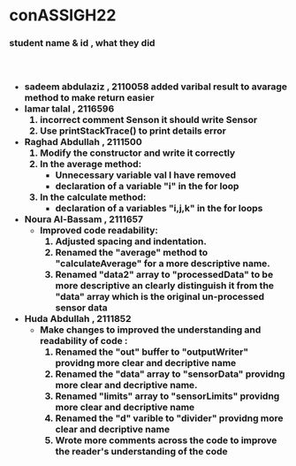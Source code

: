 # conASSIGH22
<h3>student name & id , what they did<h3><br>
<ul>
    <li>sadeem abdulaziz , 2110058 added varibal result to avarage method to make return easier</li>
    <li>lamar talal , 2116596
    <ol>
    <li>incorrect comment Senson it should write Sensor</li>
    <li>Use printStackTrace() to print details error</li>
    </ol>
    </li>
    <li>Raghad Abdullah , 2111500 
        <ol>
            <li>Modify the constructor and write it correctly</li>
            <li>In the average method:
                <ul>
                    <li>Unnecessary variable val I have removed</li>
                    <li>declaration of a variable "i" in the for loop</li>
                </ul>
            </li>
            <li>In the calculate method:
                <ul>
                    <li>declaration of a variables "i,j,k" in the for loops</li>
                </ul>
            </li>
        </ol>
    </li>
    <li>Noura Al-Bassam , 2111657 
        <ul>
            <li>Improved code readability:
                <ol>
                    <li>Adjusted spacing and indentation.</li>
                    <li>Renamed the "average" method to "calculateAverage" for a more descriptive name.</li>
                    <li>Renamed "data2" array to "processedData" to be more descriptive an clearly distinguish it from the "data" array which is the original un-processed sensor data</li>
                </ol>
            </li>
        </ul>
    </li>
      <li>Huda Abdullah , 2111852
        <ul>
            <li> Make changes to improved the understanding and readability of code :
                <ol>
                    <li>Renamed the "out" buffer to "outputWriter" providng more clear and decriptive name</li>
                    <li>Renamed the "data" array to "sensorData" providng more clear and decriptive name.</li>
                    <li>Renamed "limits" array to "sensorLimits" providng more clear and decriptive name</li>
                    <li>Renamed the "d" varible to "divider" providng more clear and decriptive name</li>
                    <li>Wrote more comments across the code to improve the reader's understanding of the code</li>
                </ol>
            </li>
        </ul>
    </li>


</ul>

